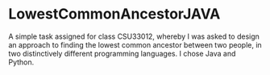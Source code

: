 # LowestCommonAncestorJAVA
A simple task assigned for class CSU33012, whereby I was asked to design an approach to finding the lowest common ancestor between two people, in two distinctively different programming languages. I chose Java and Python.
